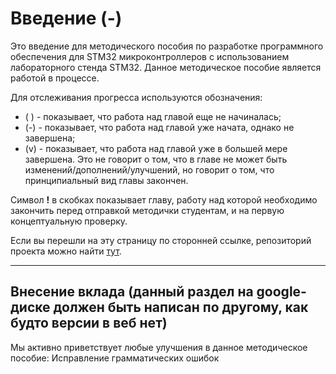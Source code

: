 # Введение (-)

Это введение для методического пособия по разработке программного обеспечения для STM32 микроконтроллеров с использованием лабораторного стенда STM32. Данное методическое пособие является работой в процессе.

Для отслеживания прогресса используются обозначения:

* ( ) - показывает, что работа над главой еще не начиналась;
* (-) - показывает, что работа над главой уже начата, однако не завершена;
* (v) - показывает, что работа над главой уже в большей мере завершена. Это не говорит о том, что в главе не может быть изменений/дополнений/улучшений, но говорит о том, что принципиальный вид главы закончен.

Символ **!** в скобках показывает главу, работу над которой необходимо закончить перед отправкой методички студентам, и на первую концептуальную проверку.


Если вы перешли на эту страницу по сторонней ссылке, репозиторий проекта можно найти [тут](https://github.com/Trimple/stm32-stand-manual).

----

## Внесение вклада (данный раздел на google-диске должен быть написан по другому, как будто версии в веб нет)

Мы активно приветствует любые улучшения в данное методическое пособие: Исправление грамматических ошибок 

